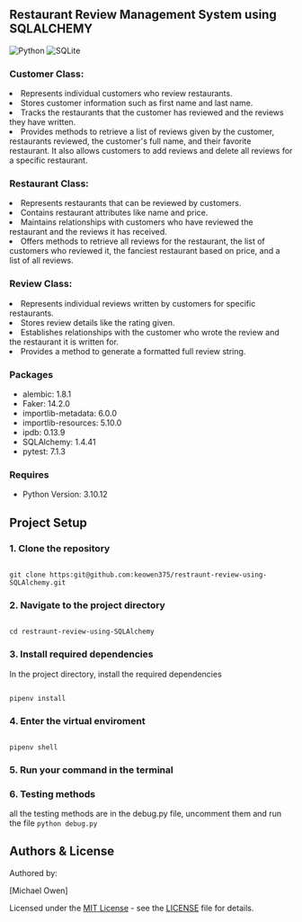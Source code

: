 ## Restaurant Review Management System using SQLALCHEMY
![Python](https://img.shields.io/badge/Python-FFD43B?style=for-the-badge&logo=python&logoColor=blue)
![SQLite](https://img.shields.io/badge/SQLite-07405E?style=for-the-badge&logo=sqlite&logoColor=white)


### Customer Class:

<li> Represents individual customers who review restaurants.

<li> Stores customer information such as first name and last name.
<li> Tracks the restaurants that the customer has reviewed and the reviews they
    have written.
<li> Provides methods to retrieve a list of reviews given by the customer,
     restaurants reviewed, the customer's full name, and their favorite restaurant. It also allows customers to add reviews and delete all reviews for a specific restaurant.

### Restaurant Class:

<li> Represents restaurants that can be reviewed by customers.
<li> Contains restaurant attributes like name and price.
<li> Maintains relationships with customers who have reviewed the restaurant and the reviews it has received.
<li> Offers methods to retrieve all reviews for the restaurant, the list of customers who reviewed it, the fanciest restaurant based on price, and a list of all reviews.

### Review Class:

<li> Represents individual reviews written by customers for specific restaurants.
<li> Stores review details like the rating given.
<li> Establishes relationships with the customer who wrote the review and the restaurant it is written for.
<li> Provides a method to generate a formatted full review string.


### Packages

- alembic: 1.8.1
- Faker: 14.2.0
- importlib-metadata: 6.0.0
- importlib-resources: 5.10.0
- ipdb: 0.13.9
- SQLAlchemy: 1.4.41
- pytest: 7.1.3

### Requires

- Python Version: 3.10.12

## Project Setup

### 1. Clone the repository

```

git clone https:git@github.com:keowen375/restraunt-review-using-SQLAlchemy.git
```

### 2. Navigate to the project directory

```

cd restraunt-review-using-SQLAlchemy

```

### 3. Install required dependencies

In the project directory, install the required dependencies

```

pipenv install

```

### 4. Enter the virtual enviroment

```

pipenv shell

```

### 5. Run your command in the terminal

### 6. Testing methods

all the testing methods are in the debug.py file, uncomment them and run the file
`python debug.py`


## Authors & License

Authored by:

[Michael Owen]

Licensed under the [MIT License](LICENSE) - see the [LICENSE](LICENSE) file for details.
